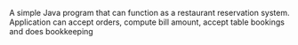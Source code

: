 A simple Java program that can function as a restaurant reservation system. Application can accept orders, compute bill amount, accept table bookings and does bookkeeping
